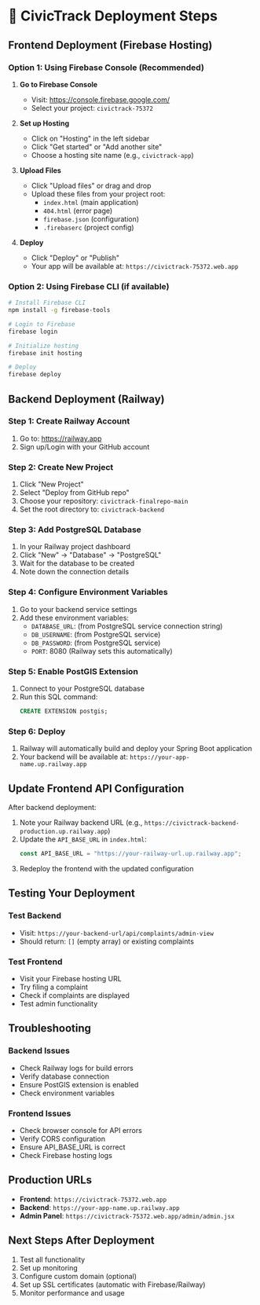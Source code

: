 # 🚀 CivicTrack Deployment Steps

## Frontend Deployment (Firebase Hosting)

### Option 1: Using Firebase Console (Recommended)
1. **Go to Firebase Console**
   - Visit: https://console.firebase.google.com/
   - Select your project: `civictrack-75372`

2. **Set up Hosting**
   - Click on "Hosting" in the left sidebar
   - Click "Get started" or "Add another site"
   - Choose a hosting site name (e.g., `civictrack-app`)

3. **Upload Files**
   - Click "Upload files" or drag and drop
   - Upload these files from your project root:
     - `index.html` (main application)
     - `404.html` (error page)
     - `firebase.json` (configuration)
     - `.firebaserc` (project config)

4. **Deploy**
   - Click "Deploy" or "Publish"
   - Your app will be available at: `https://civictrack-75372.web.app`

### Option 2: Using Firebase CLI (if available)
```bash
# Install Firebase CLI
npm install -g firebase-tools

# Login to Firebase
firebase login

# Initialize hosting
firebase init hosting

# Deploy
firebase deploy
```

## Backend Deployment (Railway)

### Step 1: Create Railway Account
1. Go to: https://railway.app
2. Sign up/Login with your GitHub account

### Step 2: Create New Project
1. Click "New Project"
2. Select "Deploy from GitHub repo"
3. Choose your repository: `civictrack-finalrepo-main`
4. Set the root directory to: `civictrack-backend`

### Step 3: Add PostgreSQL Database
1. In your Railway project dashboard
2. Click "New" → "Database" → "PostgreSQL"
3. Wait for the database to be created
4. Note down the connection details

### Step 4: Configure Environment Variables
1. Go to your backend service settings
2. Add these environment variables:
   - `DATABASE_URL`: (from PostgreSQL service connection string)
   - `DB_USERNAME`: (from PostgreSQL service)
   - `DB_PASSWORD`: (from PostgreSQL service)
   - `PORT`: 8080 (Railway sets this automatically)

### Step 5: Enable PostGIS Extension
1. Connect to your PostgreSQL database
2. Run this SQL command:
   ```sql
   CREATE EXTENSION postgis;
   ```

### Step 6: Deploy
1. Railway will automatically build and deploy your Spring Boot application
2. Your backend will be available at: `https://your-app-name.up.railway.app`

## Update Frontend API Configuration

After backend deployment:
1. Note your Railway backend URL (e.g., `https://civictrack-backend-production.up.railway.app`)
2. Update the `API_BASE_URL` in `index.html`:
   ```javascript
   const API_BASE_URL = "https://your-railway-url.up.railway.app";
   ```
3. Redeploy the frontend with the updated configuration

## Testing Your Deployment

### Test Backend
- Visit: `https://your-backend-url/api/complaints/admin-view`
- Should return: `[]` (empty array) or existing complaints

### Test Frontend
- Visit your Firebase hosting URL
- Try filing a complaint
- Check if complaints are displayed
- Test admin functionality

## Troubleshooting

### Backend Issues
- Check Railway logs for build errors
- Verify database connection
- Ensure PostGIS extension is enabled
- Check environment variables

### Frontend Issues
- Check browser console for API errors
- Verify CORS configuration
- Ensure API_BASE_URL is correct
- Check Firebase hosting logs

## Production URLs
- **Frontend**: `https://civictrack-75372.web.app`
- **Backend**: `https://your-app-name.up.railway.app`
- **Admin Panel**: `https://civictrack-75372.web.app/admin/admin.jsx`

## Next Steps After Deployment
1. Test all functionality
2. Set up monitoring
3. Configure custom domain (optional)
4. Set up SSL certificates (automatic with Firebase/Railway)
5. Monitor performance and usage

